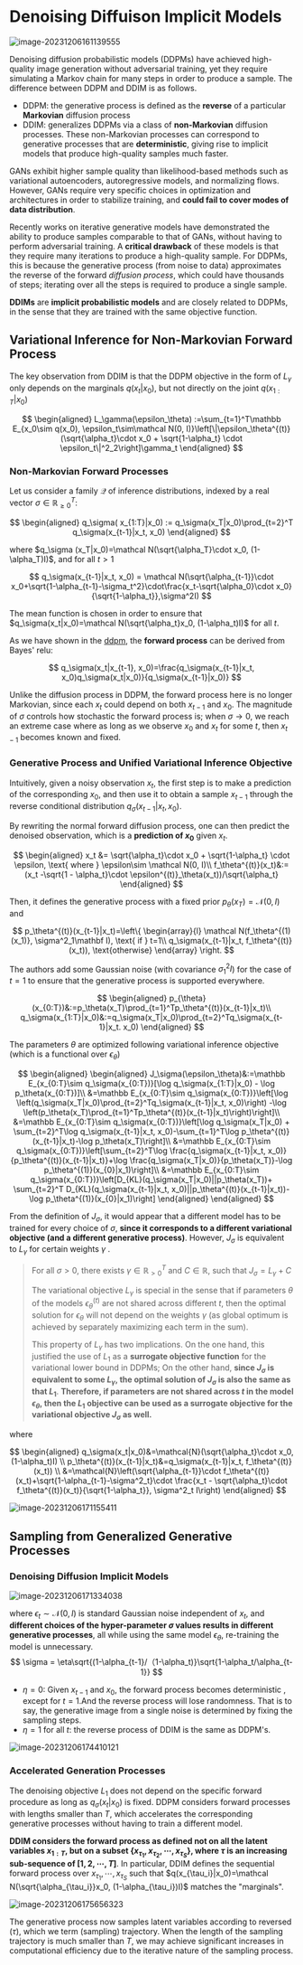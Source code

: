 # Denoising Diffuison Implicit Models

![image-20231206161139555](https://qiniu.lianghao.work/image-20231206161139555.png)

Denoising diffusion probabilistic models (DDPMs) have achieved high-quality image generation without adversarial training, yet they require simulating a Markov chain for many steps in order to produce a sample. The difference between DDPM and DDIM is as follows.

- DDPM: the generative process is defined as the **reverse** of a particular **Markovian** diffusion process
- DDIM:  generalizes DDPMs via a class of **non-Markovian** diffusion processes. These non-Markovian processes can correspond to generative processes that are **deterministic**, giving rise to implicit models that produce high-quality samples much faster.

GANs exhibit higher sample quality than likelihood-based methods such as variational autoencoders, autoregressive models, and normalizing flows. However, GANs require very specific choices in optimization and architectures in order to stabilize training, and **could fail to cover modes of data distribution**.

Recently works on iterative generative models have demonstrated the ability to produce samples comparable to that of GANs, without having to perform adversarial training.  A **critical drawback** of these models is that they require many iterations to produce a high-quality sample. For DDPMs, this is because the generative process (from noise to data) approximates the reverse of the forward *diffusion process*, which could have thousands of steps; iterating over all the steps is required to produce a single sample.

**DDIMs** are **implicit probabilistic models** and are closely related to DDPMs, in the sense that they are trained with the same objective function.

## Variational Inference for Non-Markovian Forward Process

The key observation from DDIM is that the DDPM objective in the form of  $L_\gamma$ only depends on the marginals $q(x_t|x_0)$, but not directly on the joint $q(x_{1:T}|x_0)$

$$
\begin{aligned}
L_\gamma(\epsilon_\theta) :=\sum_{t=1}^T\mathbb E_{x_0\sim q(x_0), \epsilon_t\sim\mathcal N(0, I)}\left[\|\epsilon_\theta^{(t)}(\sqrt{\alpha_t}\cdot x_0 + \sqrt{1-\alpha_t} \cdot \epsilon_t\|^2_2\right]\gamma_t
\end{aligned}
$$

### Non-Markovian Forward Processes

Let us consider a family $\mathcal Q$ of inference distributions, indexed by a real vector $\sigma \in \mathbb R^T_{\ge 0}$:

$$
\begin{aligned}
q_\sigma( x_{1:T}|x_0) := q_\sigma(x_T|x_0)\prod_{t=2}^T q_\sigma(x_{t-1}|x_t, x_0)
\end{aligned}
$$

where $q_\sigma (x_T|x_0)=\mathcal N(\sqrt{\alpha_T}\cdot x_0, (1-\alpha_T)I)$, and for all $t>1$

$$
q_\sigma(x_{t-1}|x_t, x_0) = \mathcal N(\sqrt{\alpha_{t-1}}\cdot x_0+\sqrt{1-\alpha_{t-1}-\sigma_t^2}\cdot\frac{x_t-\sqrt{\alpha_0}\cdot x_0}{\sqrt{1-\alpha_t}},\sigma^2I)
$$

The mean function is chosen in order to ensure that $q_\sigma(x_t|x_0)=\mathcal N(\sqrt{\alpha_t}x_0, (1-\alpha_t)I)$ for all $t$.

As we have shown in the [ddpm](https://github.com/HLImg/GenerativeNN/blob/master/docs/paper_reading/denoising_diffusion_probability_models.md), the **forward process** can be derived from Bayes' relu:

$$
q_\sigma(x_t|x_{t-1}, x_0)=\frac{q_\sigma(x_{t-1}|x_t, x_0)q_\sigma(x_t|x_0)}{q_\sigma(x_{t-1}|x_0)}
$$

Unlike the diffusion process in DDPM, the forward process here is no longer Markovian, since each $x_t$ could depend on both $x_{t-1}$ and $x_0$.  The magnitude of $\sigma$ controls how stochastic the forward process is; when $\sigma\to 0$, we reach an extreme case where as long as we observe $x_0$ and $x_t$ for some $t$, then $x_{t-1}$ becomes known and fixed.

### Generative Process and Unified Variational Inference Objective

Intuitively, given a noisy observation $x_t$, the first step is to make a prediction of the corresponding $x_0$, and then use it to obtain a sample $x_{t-1}$ through the reverse conditional distribution $q_\sigma(x_{t-1}|x_t, x_0)$.

By rewriting the normal forward diffusion process, one can then predict the denoised observation, which is a **prediction of $x_0$** given $x_t$.

$$
\begin{aligned}
x_t &= \sqrt{\alpha_t}\cdot x_0 + \sqrt{1-\alpha_t} \cdot \epsilon, \text{ where } \epsilon\sim \mathcal N(0, I)\\
f_\theta^{(t)}(x_t)&:=(x_t -\sqrt{1 - \alpha_t}\cdot \epsilon^{(t)}_\theta(x_t))/\sqrt{\alpha_t}
\end{aligned}
$$

Then, it defines the generative process with a fixed prior $p_\theta(x_T)=\mathcal N(0, I)$ and 

$$
p_\theta^{(t)}(x_{t-1}|x_t)=\left\{ \begin{array}{l}
\mathcal N(f_\theta^{(1)(x_1)},  \sigma^2_1\mathbf I), \text{ if } t=1\\
q_\sigma(x_{t-1}|x_t, f_\theta^{(t)}(x_t)), \text{otherwise}
\end{array} \right.
$$

The authors add some Gaussian noise (with covariance $\sigma^2_1 I$) for the case of $t=1$ to ensure that the generative process is supported everywhere. 

$$
\begin{aligned}
p_{\theta}(x_{0:T})&:=p_\theta(x_T)\prod_{t=1}^Tp_\theta^{(t)}(x_{t-1}|x_t)\\
q_\sigma(x_{1:T}|x_0)&:=q_\sigma(x_T|x_0)\prod_{t=2}^Tq_\sigma(x_{t-1}|x_t. x_0)
\end{aligned}
$$

The parameters $\theta$ are optimized following variational inference objective (which is a functional over $\epsilon_\theta$)

$$
\begin{aligned}
\begin{aligned}
J_\sigma(\epsilon_\theta)&:=\mathbb E_{x_{0:T}\sim q_\sigma(x_{0:T})}[\log q_\sigma(x_{1:T}|x_0) - \log p_\theta(x_{0:T})]\\
&=\mathbb E_{x_{0:T}\sim q_\sigma(x_{0:T})}\left[\log \left(q_\sigma(x_T|x_0)\prod_{t=2}^Tq_\sigma(x_{t-1}|x_t, x_0)\right) -\log \left(p_\theta(x_T)\prod_{t=1}^Tp_\theta^{(t)}(x_{t-1}|x_t)\right)\right]\\
&=\mathbb E_{x_{0:T}\sim q_\sigma(x_{0:T})}\left[\log q_\sigma(x_T|x_0) + \sum_{t=2}^T\log q_\sigma(x_{t-1}|x_t, x_0)-\sum_{t=1}^T\log p_\theta^{(t)}(x_{t-1}|x_t)-\log p_\theta(x_T)\right]\\
&=\mathbb E_{x_{0:T}\sim q_\sigma(x_{0:T})}\left[\sum_{t=2}^T\log \frac{q_\sigma(x_{t-1}|x_t, x_0)}{p_\theta^{(t)}(x_{t-1}|x_t)}+\log \frac{q_\sigma(x_T|x_0)}{p_\theta(x_T)}-\log p_\theta^{(1)}(x_{0}|x_1)\right]\\
&=\mathbb E_{x_{0:T}\sim q_\sigma(x_{0:T})}\left[D_{KL}(q_\sigma(x_T|x_0)||p_\theta(x_T))+ \sum_{t=2}^T D_{KL}(q_\sigma(x_{t-1}|x_t, x_0)||p_\theta^{(t)}(x_{t-1}|x_t))-\log p_\theta^{(1)}(x_{0}|x_1)\right]
\end{aligned}
\end{aligned}
$$

From the definition of $J_\sigma$, it would appear that a different model has to be trained for every choice of $\sigma$, **since it corresponds to a different variational objective (and a different generative process)**. However, $J_\sigma$ is equivalent to $L_\gamma$ for certain weights $\gamma$ .

> For all $\sigma > 0$, there exists $\gamma \in \mathbb R^T_{>0}$ and $C \in \mathbb R$, such that $J_\sigma = L_\gamma +C$
>
> The variational objective $L_\gamma$ is special in the sense that if parameters $\theta$ of the models $\epsilon_\theta^{(t)}$ are not shared across different $t$, then the optimal solution for $\epsilon_\theta$ will not depend on the weights $\gamma$ (as global optimum is achieved by separately maximizing each term in the sum). 
>
> This property of $L_\gamma$ has two implications. On the one hand, this justified the use of $L_1$ as a **surrogate objective function** for the variational lower bound in DDPMs; On the other hand, **since $J_\sigma$ is equivalent to some $L_\gamma$, the optimal solution of $J_\sigma$ is also the same as that $L_1$**. **Therefore, if parameters are not shared across $t$ in the model $\epsilon_\theta$, then the $L_1$ objective can be used as a surrogate objective for the variational objective $J_\sigma$ as well.**


where

$$
\begin{aligned}
q_\sigma(x_t|x_0)&=\mathcal{N}(\sqrt{\alpha_t}\cdot x_0, (1-\alpha_t)I) \\
p_\theta^{(t)}(x_{t-1}|x_t)&=q_\sigma(x_{t-1}|x_t, f_\theta^{(t)}(x_t)) \\
&=\mathcal{N}\left(\sqrt{\alpha_{t-1}}\cdot f_\theta^{(t)}(x_t)+\sqrt{1-\alpha_{t-1}-\sigma^2_t}\cdot \frac{x_t - \sqrt{\alpha_t}\cdot f_\theta^{(t)}(x_t)}{\sqrt{1-\alpha_t}}, \sigma^2_t I\right)
\end{aligned}
$$



![image-20231206171155411](https://qiniu.lianghao.work/image-20231206171155411.png)

## Sampling from Generalized Generative Processes

### Denoising Diffusion Implicit Models

![image-20231206171334038](https://qiniu.lianghao.work/image-20231206171334038.png)

where $\epsilon_t\sim \mathcal N(0, I)$ is standard Gaussian noise independent of $x_t$, and **different choices of the hyper-parameter $\sigma$ values results in different generative processes**, all while using the same model $\epsilon_\theta$, re-training the model is unnecessary.
$$
\sigma = \eta\sqrt{(1-\alpha_{t-1}/（1-\alpha_t)}\sqrt{1-\alpha_t/\alpha_{t-1}}
$$


- $\eta=0$:  Given $x_{t-1}$ and $x_0$,  the forward process becomes deterministic , except for $t=1$.And the reverse process will lose randomness. That is to say, the generative image from a single noise is determined by fixing the sampling steps.
- $\eta=1$ for all $t$: the reverse process of DDIM is the same as DDPM's. 

![image-20231206174410121](https://qiniu.lianghao.work/image-20231206174410121.png)

### Accelerated Generation Processes

The denoising objective $L_1$ does not depend on the specific forward procedure as long as $q_\sigma(x_t|x_0)$ is fixed. DDPM considers forward processes with lengths smaller than $T$, which accelerates the corresponding generative processes without having to train a different model.

**DDIM considers the forward process as defined not on all the latent variables $x_{1:T}$, but on a subset $\{x_{\tau_1}, x_{\tau_2},\cdots, x_{\tau_S}\}$, where $\tau$ is an increasing sub-sequence of $[1, 2, \cdots, T]$**. In particular, DDIM defines the sequential forward process over $x_{\tau_1}, \cdots, x_{\tau_S}$ such that $q(x_{\tau_i}|x_0)=\mathcal N(\sqrt{\alpha_{\tau_i}}x_0, (1-\alpha_{\tau_i})I)$ matches the "marginals".

![image-20231206175656323](https://qiniu.lianghao.work/image-20231206175656323.png)

The generative process now samples latent variables according to reversed ($\tau$), which we term (sampling) trajectory. When the length of the sampling trajectory is much smaller than $T$, we may achieve significant increases in computational efficiency due to the iterative nature of the sampling process.
